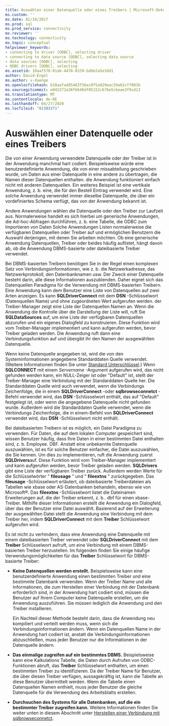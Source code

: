 ```yaml
---
title: Auswählen einer Datenquelle oder eines Treibers | Microsoft-Dokumentation
ms.custom: ''
ms.date: 01/19/2017
ms.prod: sql
ms.prod_service: connectivity
ms.reviewer: ''
ms.technology: connectivity
ms.topic: conceptual
helpviewer_keywords:
- connecting to driver [ODBC], selecting driver
- connecting to data source [ODBC], selecting data source
- data sources [ODBC], selecting
- ODBC drivers [ODBC], selecting
ms.assetid: 10aaf570-01ab-4478-8339-bdde2a5e3dd1
author: David-Engel
ms.author: v-daenge
ms.openlocfilehash: b10aafad95463f56ec0f5a029eac59a02cff003b
ms.sourcegitcommit: e042272a38fb646df05152c676e5cbeae3f9cd13
ms.translationtype: MT
ms.contentlocale: de-DE
ms.lasthandoff: 04/27/2020
ms.locfileid: "81303371"
---
```

# <a name="choosing-a-data-source-or-driver"></a>Auswählen einer Datenquelle oder eines Treibers
Die von einer Anwendung verwendete Datenquelle oder der Treiber ist in der Anwendung manchmal hart codiert. Beispielsweise würde eine benutzerdefinierte Anwendung, die von einer missabteilung geschrieben wurde, um Daten aus einer Datenquelle in eine andere zu übertragen, die Namen dieser Datenquellen enthalten. die Anwendung funktioniert einfach nicht mit anderen Datenquellen. Ein weiteres Beispiel ist eine vertikale Anwendung, z. b. eine, die für den Bestell Eintrag verwendet wird. Eine solche Anwendung verwendet immer dieselbe Datenquelle, die über ein vordefiniertes Schema verfügt, das von der Anwendung bekannt ist.  
  
 Andere Anwendungen wählen die Datenquelle oder den Treiber zur Laufzeit aus. Normalerweise handelt es sich hierbei um generische Anwendungen, die Ad-hoc-Abfragen durchführen, z. b. eine Tabelle, die ODBC zum Importieren von Daten Solche Anwendungen Listen normalerweise die verfügbaren Datenquellen oder Treiber auf und ermöglichen Benutzern die Auswahl derjenigen, mit denen Sie arbeiten möchten. Ob eine generische Anwendung Datenquellen, Treiber oder beides häufig auflistet, hängt davon ab, ob die Anwendung DBMS-basierte oder dateibasierte Treiber verwendet.  
  
 Bei DBMS-basierten Treibern benötigen Sie in der Regel einen komplexen Satz von Verbindungsinformationen, wie z. b. die Netzwerkadresse, das Netzwerkprotokoll, den Datenbanknamen usw. Der Zweck einer Datenquelle besteht darin, alle diese Informationen auszublenden. Daher eignet sich das Datenquellen Paradigma für die Verwendung mit DBMS-basierten Treibern. Eine Anwendung kann dem Benutzer eine Liste von Datenquellen auf zwei Arten anzeigen. Es kann **SQLDriverConnect** mit dem **DSN** -Schlüsselwort (Datenquellen Name) und ohne zugeordneten Wert aufgerufen werden. der Treiber-Manager zeigt eine Liste der Datenquellen Namen an. Wenn die Anwendung die Kontrolle über die Darstellung der Liste will, ruft Sie **SQLDataSources** auf, um eine Liste der verfügbaren Datenquellen abzurufen und ein eigenes Dialogfeld zu konstruieren. Diese Funktion wird vom Treiber-Manager implementiert und kann aufgerufen werden, bevor Treiber geladen werden. Die Anwendung ruft dann eine Verbindungsfunktion auf und übergibt ihr den Namen der ausgewählten Datenquelle.  
  
 Wenn keine Datenquelle angegeben ist, wird die von den Systeminformationen angegebene Standarddaten Quelle verwendet. (Weitere Informationen finden Sie unter [Standard Unterschlüssel](../../../odbc/reference/install/default-subkey.md).) Wenn **SQLCONNECT** mit einem *Servername* -Argument aufgerufen wird, das nicht gefunden werden kann, ein NULL-Zeiger ist oder "Default" ist, stellt der Treiber-Manager eine Verbindung mit der Standarddaten Quelle her. Die Standarddaten Quelle wird auch verwendet, wenn die Verbindungs Zeichenfolge, die in einem **SQLDriverConnect** -oder **sqlbrowseconnetct** -Befehl verwendet wird, das **DSN** -Schlüsselwort enthält, das auf "Default" festgelegt ist, oder wenn die angegebene Datenquelle nicht gefunden wurde. Außerdem wird die Standarddaten Quelle verwendet, wenn die Verbindungs Zeichenfolge, die in einem-Befehl von **SQLDriverConnect** verwendet wird, das **DSN** -Schlüsselwort nicht enthält.  
  
 Bei dateibasierten Treibern ist es möglich, ein Datei Paradigma zu verwenden. Für Daten, die auf dem lokalen Computer gespeichert sind, wissen Benutzer häufig, dass Ihre Daten in einer bestimmten Datei enthalten sind, z. b. Employee. DBF. Anstatt eine unbekannte Datenquelle auszuwählen, ist es für solche Benutzer einfacher, die Datei auszuwählen, die Sie kennen. Um dies zu implementieren, ruft die Anwendung zuerst **SQLDrivers**auf. Diese Funktion wird vom Treiber-Manager implementiert und kann aufgerufen werden, bevor Treiber geladen werden. **SQLDrivers** gibt eine Liste der verfügbaren Treiber zurück. Außerdem werden Werte für die Schlüsselwörter " **fileusage** " und " **fileextns** " zurückgegeben. Das **fileusage** -Schlüsselwort erläutert, ob dateibasierte Treiberdateien als Tabellen wie xbase oder AS-Datenbanken behandeln, ebenso wie von Microsoft®. Das **fileextns** -Schlüsselwort listet die Dateinamen Erweiterungen auf, die der Treiber erkennt, z. b.. dbf für einen xbase-Treiber. Mithilfe dieser Informationen erstellt die Anwendung ein Dialogfeld, über das der Benutzer eine Datei auswählt. Basierend auf der Erweiterung der ausgewählten Datei stellt die Anwendung eine Verbindung mit dem Treiber her, indem **SQLDriverConnect** mit dem **Treiber** Schlüsselwort aufgerufen wird.  
  
 Es ist nicht zu verhindern, dass eine Anwendung eine Datenquelle mit einem dateibasierten Treiber verwendet oder **SQLDriverConnect** mit dem **Treiber** Schlüsselwort aufruft, um eine Verbindung mit einem DBMS-basierten Treiber herzustellen. Im folgenden finden Sie einige häufige Verwendungsmöglichkeiten für das **Treiber** Schlüsselwort für DBMS-basierte Treiber:  
  
-   **Keine Datenquellen werden erstellt.** Beispielsweise kann eine benutzerdefinierte Anwendung einen bestimmten Treiber und eine bestimmte Datenbank verwenden. Wenn der Treiber Name und alle Informationen, die zum Herstellen einer Verbindung mit der Datenbank erforderlich sind, in der Anwendung hart codiert sind, müssen die Benutzer auf Ihrem Computer keine Datenquelle erstellen, um die Anwendung auszuführen. Sie müssen lediglich die Anwendung und den Treiber installieren.  
  
     Ein Nachteil dieser Methode besteht darin, dass die Anwendung neu kompiliert und verteilt werden muss, wenn sich die Verbindungsinformationen ändern. Wenn ein Datenquellen Name in der Anwendung hart codiert ist, anstatt die Verbindungsinformationen abzuschließen, muss jeder Benutzer nur die Informationen in der Datenquelle ändern.  
  
-   **Das einmalige zugreifen auf ein bestimmtes DBMS.** Beispielsweise kann eine Kalkulations Tabelle, die Daten durch Aufrufen von ODBC-Funktionen abruft, das **Treiber** Schlüsselwort enthalten, um einen bestimmten Treiber zu identifizieren. Da der Treiber Name für Benutzer, die über diesen Treiber verfügen, aussagekräftig ist, kann die Tabelle an diese Benutzer übermittelt werden. Wenn die Tabelle einen Datenquellen Namen enthielt, muss jeder Benutzer die gleiche Datenquelle für die Verwendung des Arbeitsblatts erstellen.  
  
-   **Durchsuchen des Systems für alle Datenbanken, auf die ein bestimmter Treiber zugreifen kann.** Weitere Informationen finden Sie weiter unten in diesem Abschnitt unter [Herstellen einer Verbindung mit sqlbrowseconnetct](../../../odbc/reference/develop-app/connecting-with-sqlbrowseconnect.md).

